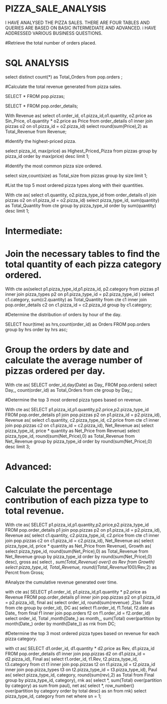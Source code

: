 # PIZZA_SALE_ANALYSIS

I HAVE ANALYSED THE PIZZA SALES. THERE ARE FOUR TABLES AND QUERIES ARE BASED ON BASIC INTERMEDIATE AND ADVANCED.
i HAVE ADDRESSED VARIOUS BUSINESS QUESTIONS.

#Retrieve the total number of orders placed.
# SQL ANALYSIS
select  distinct count(*) as Total_Orders
from pop.orders ;

#Calculate the total revenue generated from pizza sales.

SELECT * 
FROM pop.pizzas;

SELECT * FROM pop.order_details;


With Revenue as(
select  o1.order_id, o1.pizza_id,o1.quantity, o2.price as Sin_Price, o1.quantity * o2.price as Price
from order_details o1
inner join pizzas o2
on o1.pizza_id = o2.pizza_id)
select  round(sum(Price),2) as Total_Revenue
from Revenue;

#Identify the highest-priced pizza.

select  pizza_id, max(price) as Highest_Priced_Pizza
from pizzas
group by pizza_id
order by max(price) desc
limit 1;

#Identify the most common pizza size ordered.

select  size,count(size) as Total_size
from pizzas
group by size
limit 1;

#List the top 5 most ordered pizza types along with their quantities.

With cte as(
select  o1.quantity, o2.pizza_type_id
from order_details o1
join pizzas o2
on o1.pizza_id = o2.pizza_id)
select  pizza_type_id, sum(quantity) as Total_Quantity
from cte
group by pizza_type_id
order by sum(quantity)  desc
limit 1;

# Intermediate:

# Join the necessary tables to find the total quantity of each pizza category ordered.

With cte as(select  p1.pizza_type_id,p1.pizza_id, p2.category
from pizzas p1
inner join pizza_types p2
on p1.pizza_type_id = p2.pizza_type_id
)
select   c1.category, sum(c2.quantity) as Total_Quantity
from cte c1
inner join pop.order_details c2
on c1.pizza_id = c2.pizza_id
group by c1.category;

#Determine the distribution of orders by hour of the day.

SELECT  hour(time) as hrs,count(order_id) as Orders
FROM pop.orders
group by  hrs 
order by hrs asc;
 
# Group the orders by date and calculate the average number of pizzas ordered per day.

With cte as(
SELECT  order_id,day(Date) as Day_
FROM pop.orders)
select  Day_, count(order_id) as Total_Orders
from cte
group by Day_;

#Determine the top 3 most ordered pizza types based on revenue.

With cte as(
SELECT  p1.pizza_id,p1.quantity,p2.price,p2.pizza_type_id
FROM pop.order_details p1
join pop.pizzas p2
on p1.pizza_id = p2.pizza_id), Revenue as(
select  c1.quantity, c2.pizza_type_id, c2.price
from cte c1
inner join pop.pizzas c2
on c1.pizza_id = c2.pizza_id), Net_Revenue as(
select  pizza_type_id, price * quantity as Net_Price
from Revenue)
select  pizza_type_id, round(sum(Net_Price),0) as Total_Revenue
from Net_Revenue
group by pizza_type_id
order by round(sum(Net_Price),0) desc
limit 3;

# Advanced:
# Calculate the percentage contribution of each pizza type to total revenue.

With cte as(
SELECT  p1.pizza_id,p1.quantity,p2.price,p2.pizza_type_id
FROM pop.order_details p1
join pop.pizzas p2
on p1.pizza_id = p2.pizza_id), Revenue as(
select  c1.quantity, c2.pizza_type_id, c2.price
from cte c1
inner join pop.pizzas c2
on c1.pizza_id = c2.pizza_id), Net_Revenue as(
select  pizza_type_id, price * quantity as Net_Price
from Revenue), Growth as(
select  pizza_type_id, round(sum(Net_Price),0) as Total_Revenue
from Net_Revenue
group by pizza_type_id
order by round(sum(Net_Price),0) desc), gross as(
select *, sum(Total_Revenue) over() as Rev
from Growth)
select  pizza_type_id, Total_Revenue, round((Total_Revenue*100)/Rev,2) as Percnt
from Gross;


#Analyze the cumulative revenue generated over time.

with cte as(
SELECT  p1.order_id, p1.pizza_id,p1.quantity * p2.price as Revenue
FROM pop.order_details p1
inner join pop.pizzas p2
on p1.pizza_id = p2.pizza_id), final as(
select  order_id, round(sum(revenue) ,2)as Total
from cte
group by order_id), DC as(
select  f1.order_id, f1.Total, f2.date as Date_
from final f1
inner join pop.orders f2
on f1.order_id = f2.order_id)
select  order_id, Total ,month(Date_) as month_, sum(Total) over(partition by month(Date_) order by month(Date_)) as rnk
from DC;

#Determine the top 3 most ordered pizza types based on revenue for each pizza category.

with ct as(
SELECT  d1.order_id, d1.quantity * d2.price as Rev, d1.pizza_id
FROM pop.order_details d1
inner join pop.pizzas d2
on d1.pizza_id = d2.pizza_id), Final as(
select  t1.order_id, t1.Rev, t2.pizza_type_id, t3.category
from ct t1
inner join pop.pizzas t2
on t1.pizza_id  = t2.pizza_id
inner join pop.pizza_types t3
on t2.pizza_type_id = t3.pizza_type_id), Paul as(
select   pizza_type_id, category, round(sum(rev),2) as Total
from Final 
group by pizza_type_id, category), rnk as(
select *, sum(Total) over(partition by category) as sum
from paul), net as(
select *, row_number() over(partition by category order by total desc) as sn
from rnk)
select  pizza_type_id, category
from net
where sn = 1;
